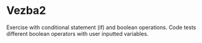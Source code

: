 # Vezba2
Exercise with conditional statement (if) and boolean operations.
Code tests different boolean operators with user inputted variables.
